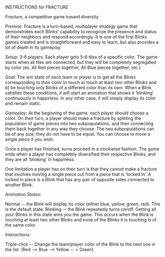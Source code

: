 INSTRUCTIONS for FRACTURE

*Fracture*, a competitive game toward diversity 

*Premise*: Fracture is a turn-based, multiplayer strategy game that demonstrates each Blinks’ capability to recognize the presence and status of their neighbors and respond accordingly. It is one of the first Blinks games created and is straightforward and easy to learn, but also provides a lot of depth in its gameplay. 

*Setup*: 3-6 players. Each player gets 5-6 tiles of a specific color. The game starts when all tiles are connected, but they will be completely segregated by color (ex. All Red pieces together, All Blue pieces together, etc.) 

*Goal*: The win state of each team or player is to get all the Blinks corresponding to their color to touch a) touch at least two other Blinks and b) be touching only Blinks of a different color than its own. When a Blink satisfies these conditions, it will start an animation that shows it ‘blinking’ continuously in happiness. In any other case, it will simply display its color and remain static. 

*Gameplay*: At the beginning of the game, each player should choose a color. On their turn, a player should make a fracture by splitting the population of game pieces into two subpopulations, and then connecting them back together in any way they choose. The two subpopulations can be of any size; they do not have to be equal. You can choose to move a single piece if you wish. 

Once a player has finished, turns proceed in a clockwise fashion. The game ends when a player has completely diversified their respective Blinks, and they are all ‘blinking’ in happiness.

One limitation a player has on their turn is that they cannot make a fracture that involves moving a single piece out from a piece that is ‘locked in’. A locked in piece is a Blink that has any pair of opposite sides connected to another Blink. 

*Animation States:*

Normal -- the Blink will display its color (either blue, yellow, green, red). This is the default state. 
Blinking -- the Blink repeatedly turns on/off. Getting all your Blinks in this state wins you the game. This occurs when the Blink is touching at least two other Blinks and none of the Blinks it is touching is of the same color. 

*Interactions:*

Triple-click -- Change the team/player color of the Blink to the next one in the list. (Red --> Blue --> Yellow -- > Green)

